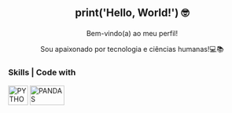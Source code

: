 ## <p align="center">print('Hello, World!') 🤓</p> 

<p align="center">Bem-vindo(a) ao meu perfil!</p>
<p align="center">Sou apaixonado por tecnologia e ciências humanas!💻📚</p>
<p align="center">

</p>



### Skills | Code with
<div style="dispaly=in-line block">
  <img align="center" alt="PYTHON" height="40" width="40" src="https://github.com/brunopeixotoo/brunopeixotoo/assets/134175465/571be518-c73d-4d05-84fc-e28587665ec5"> 
  <img align="center" alt="PANDAS" height="40" width="70" src="https://github.com/brunopeixotoo/brunopeixotoo/assets/134175465/ffb8bf96-386c-49ea-9d5a-d06d1c0c6761">
</div>


